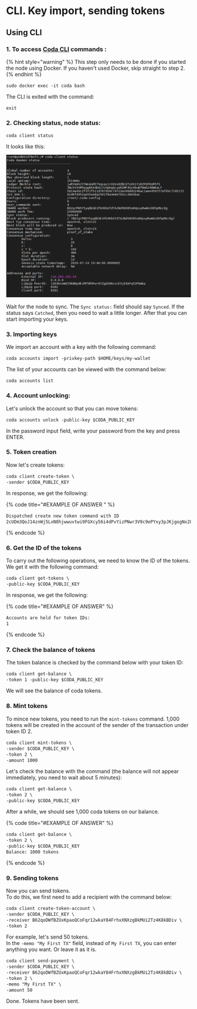 # CLI. Key import, sending tokens

## Using CLI

### 1. To access [Coda CLI](https://codaprotocol.com/docs/cli-reference) commands :

{% hint style="warning" %}
This step only needs to be done if you started the node using Docker. If you haven't used Docker, skip straight to step 2.
{% endhint %}

```text
sudo docker exec -it coda bash
```

The CLI is exited with the command:

```text
exit
```

### 2. Checking status, node status:

```text
coda client status
```

It looks like this:

![](../.gitbook/assets/image%20%283%29.png)

Wait for the node to sync. The `Sync status:` field should say `Synced`. If the status says `Catched`, then you need to wait a little longer. After that you can start importing your keys.

### 3. Importing keys

 We import an account with a key with the following command:

```text
coda accounts import -privkey-path $HOME/keys/my-wallet
```

The list of your accounts can be viewed with the command below:

```text
coda accounts list
```

### 4. Account unlocking:

Let's unlock the account so that you can move tokens:

```text
coda accounts unlock -public-key $CODA_PUBLIC_KEY
```

In the password input field, write your password from the key and press ENTER.

### 5. Token creation

Now let's create tokens:

```text
coda client create-token \
-sender $CODA_PUBLIC_KEY
```

In response, we get the following:

{% code title="\#EXAMPLE OF ANSWER " %}
```text
Dispatched create new token command with ID 2cUDm3QoJ14znWj5LxN8hjwwuvtwi9FGXcy56i4dPvYizPNwr3V9c9ePYxy3pJKjgogNx28jwHhqupi6wHFgXBmU5iX27iK1zUvJarj6wJsUG8segWXc4LGPed66YbYk3u9HiWw4v8cYYEqcy1mU6hqfj5JPMPthEBifxUMHZTqCwZmYWSdiERxB6PtPEdXVraWaYPVU4Q8vtpSN7oSTK1AXyXLYYR835CBrNSmgbLvoBDNroCKwcQrzw4b76BFNLe6EuWvBcMgX6npeeAbPg8z8iJ4PKz3gA64o1Y72kCrqyqus718LwXcmp5jxsYvJB2CJHzyZ
```
{% endcode %}

### 6. Get the ID of the tokens

To carry out the following operations, we need to know the ID of the tokens. We get it with the following command:

```text
coda client get-tokens \
-public-key $CODA_PUBLIC_KEY
```

In response, we get the following:

{% code title="\#EXAMPLE OF ANSWER" %}
```text
Accounts are held for token IDs:
1
```
{% endcode %}

### 7. Check the balance of tokens

The token balance is checked by the command below with your token ID:

```text
coda client get-balance \
-token 1 -public-key $CODA_PUBLIC_KEY
```

We will see the balance of coda tokens.

### 8. Mint tokens

To mince new tokens, you need to run the `mint-tokens` command. 1,000 tokens will be created in the account of the sender of the transaction under token ID 2.

```text
coda client mint-tokens \
-sender $CODA_PUBLIC_KEY \
-token 2 \
-amount 1000
```

Let's check the balance with the command \(the balance will not appear immediately, you need to wait about 5 minutes\):

```text
coda client get-balance \
-token 2 \
-public-key $CODA_PUBLIC_KEY
```

After a while, we should see 1,000 coda tokens on our balance.

{% code title="\#EXAMPLE OF ANSWER" %}
```text
coda client get-balance \
-token 2 \
-public-key $CODA_PUBLIC_KEY
Balance: 1000 tokens
```
{% endcode %}

### 9. Sending tokens

Now you can send tokens.   
To do this, we first need to add a recipient with the command below:

```text
coda client create-token-account \
-sender $CODA_PUBLIC_KEY \
-receiver B62qoDWfBZUxKpaoQCoFqr12wkaY84FrhxXNXzgBkMUi2Tz4K8kBDiv \
-token 2
```

For example, let's send 50 tokens.   
In the `-memo "My First TX"` field, instead of `My First TX`, you can enter anything you want. Or leave it as it is.

```text
coda client send-payment \
-sender $CODA_PUBLIC_KEY \
-receiver B62qoDWfBZUxKpaoQCoFqr12wkaY84FrhxXNXzgBkMUi2Tz4K8kBDiv \
-token 2 \
-memo "My First TX" \
-amount 50
```

Done. Tokens have been sent.


